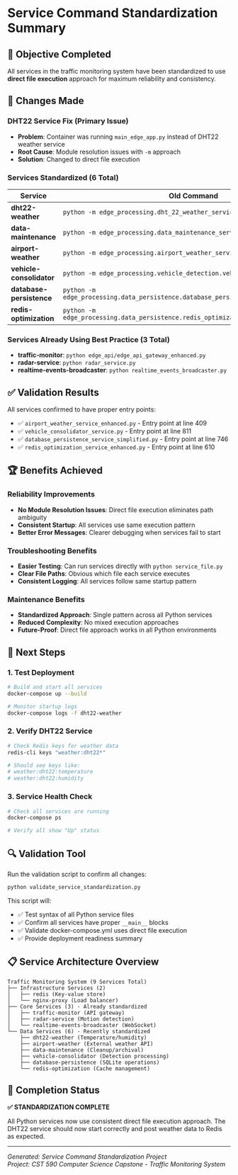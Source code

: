 # Service Command Standardization Summary

## 🎯 Objective Completed
All services in the traffic monitoring system have been standardized to use **direct file execution** approach for maximum reliability and consistency.

## 🔧 Changes Made

### DHT22 Service Fix (Primary Issue)
- **Problem**: Container was running `main_edge_app.py` instead of DHT22 weather service
- **Root Cause**: Module resolution issues with `-m` approach
- **Solution**: Changed to direct file execution

### Services Standardized (6 Total)

| Service | Old Command | New Command |
|---------|-------------|-------------|
| **dht22-weather** | `python -m edge_processing.dht_22_weather_service_enhanced` | `python edge_processing/dht_22_weather_service_enhanced.py` |
| **data-maintenance** | `python -m edge_processing.data_maintenance_service_enhanced` | `python edge_processing/data_maintenance_service_enhanced.py` |
| **airport-weather** | `python -m edge_processing.airport_weather_service_enhanced` | `python edge_processing/airport_weather_service_enhanced.py` |
| **vehicle-consolidator** | `python -m edge_processing.vehicle_detection.vehicle_consolidator_service` | `python edge_processing/vehicle_detection/vehicle_consolidator_service.py` |
| **database-persistence** | `python -m edge_processing.data_persistence.database_persistence_service_simplified` | `python edge_processing/data_persistence/database_persistence_service_simplified.py` |
| **redis-optimization** | `python -m edge_processing.data_persistence.redis_optimization_service_enhanced` | `python edge_processing/data_persistence/redis_optimization_service_enhanced.py` |

### Services Already Using Best Practice (3 Total)
- **traffic-monitor**: `python edge_api/edge_api_gateway_enhanced.py`
- **radar-service**: `python radar_service.py` 
- **realtime-events-broadcaster**: `python realtime_events_broadcaster.py`

## ✅ Validation Results

All services confirmed to have proper entry points:
- ✅ `airport_weather_service_enhanced.py` - Entry point at line 409
- ✅ `vehicle_consolidator_service.py` - Entry point at line 811  
- ✅ `database_persistence_service_simplified.py` - Entry point at line 746
- ✅ `redis_optimization_service_enhanced.py` - Entry point at line 610

## 🏆 Benefits Achieved

### Reliability Improvements
- **No Module Resolution Issues**: Direct file execution eliminates path ambiguity
- **Consistent Startup**: All services use same execution pattern
- **Better Error Messages**: Clearer debugging when services fail to start

### Troubleshooting Benefits
- **Easier Testing**: Can run services directly with `python service_file.py`
- **Clear File Paths**: Obvious which file each service executes
- **Consistent Logging**: All services follow same startup pattern

### Maintenance Benefits  
- **Standardized Approach**: Single pattern across all Python services
- **Reduced Complexity**: No mixed execution approaches
- **Future-Proof**: Direct file approach works in all Python environments

## 🚀 Next Steps

### 1. Test Deployment
```bash
# Build and start all services
docker-compose up --build

# Monitor startup logs
docker-compose logs -f dht22-weather
```

### 2. Verify DHT22 Service
```bash
# Check Redis keys for weather data
redis-cli keys "weather:dht22*"

# Should see keys like:
# weather:dht22:temperature
# weather:dht22:humidity
```

### 3. Service Health Check
```bash
# Check all services are running
docker-compose ps

# Verify all show "Up" status
```

## 🔍 Validation Tool

Run the validation script to confirm all changes:
```bash
python validate_service_standardization.py
```

This script will:
- ✅ Test syntax of all Python service files
- ✅ Confirm all services have proper `__main__` blocks
- ✅ Validate docker-compose.yml uses direct file execution
- ✅ Provide deployment readiness summary

## 📋 Service Architecture Overview

```
Traffic Monitoring System (9 Services Total)
├── Infrastructure Services (2)
│   ├── redis (Key-value store)
│   └── nginx-proxy (Load balancer)
├── Core Services (3) - Already standardized
│   ├── traffic-monitor (API gateway)
│   ├── radar-service (Motion detection)
│   └── realtime-events-broadcaster (WebSocket)
└── Data Services (6) - Recently standardized
    ├── dht22-weather (Temperature/humidity)
    ├── airport-weather (External weather API)
    ├── data-maintenance (Cleanup/archival)
    ├── vehicle-consolidator (Detection processing)
    ├── database-persistence (SQLite operations)
    └── redis-optimization (Cache management)
```

## 🎉 Completion Status

**✅ STANDARDIZATION COMPLETE**

All Python services now use consistent direct file execution approach. The DHT22 service should now start correctly and post weather data to Redis as expected.

---
*Generated: Service Command Standardization Project*  
*Project: CST 590 Computer Science Capstone - Traffic Monitoring System*